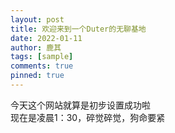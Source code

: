 ```yaml
---
layout: post
title: 欢迎来到一个Duter的无聊基地
date: 2022-01-11
author: 鹿其
tags: [sample]
comments: true
pinned: true
---
```

今天这个网站就算是初步设置成功啦  
现在是凌晨1：30，碎觉碎觉，狗命要紧
